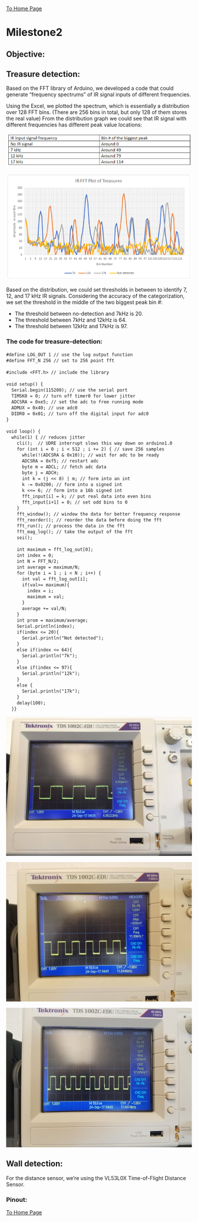[To Home Page](./index.md)

# Milestone2

## Objective:



## Treasure detection:

Based on the FFT library of Arduino, we developed a code that could generate “frequency spectrums” of IR signal inputs of different frequencies.

Using the Excel, we plotted the spectrum, which is essentially a distribution over 128 FFT bins. (There are 256 bins in total, but only 128 of them stores the real value) From the distribution graph we could see that IR signal with different frequencies has different peak value locations:

![](./images/Milestone2/treasureTable.PNG)

![](./images/Milestone2/treasureFFT.PNG)

Based on the distribution, we could set thresholds in between to identify 7, 12, and 17 kHz IR signals. Considering the accuracy of the categorization, we set the threshold in the middle of the two biggest peak bin #:

* The threshold between no-detection and 7kHz is 20.
* The threshold between 7kHz and 12kHz is 64.
* The threshold between 12kHz and 17kHz is 97.

### The code for treasure-detection:
```
#define LOG_OUT 1 // use the log output function
#define FFT_N 256 // set to 256 point fft

#include <FFT.h> // include the library

void setup() {
  Serial.begin(115200); // use the serial port
  TIMSK0 = 0; // turn off timer0 for lower jitter
  ADCSRA = 0xe5; // set the adc to free running mode
  ADMUX = 0x40; // use adc0
  DIDR0 = 0x01; // turn off the digital input for adc0
}

void loop() {
  while(1) { // reduces jitter
    cli();  // UDRE interrupt slows this way down on arduino1.0
    for (int i = 0 ; i < 512 ; i += 2) { // save 256 samples
      while(!(ADCSRA & 0x10)); // wait for adc to be ready
      ADCSRA = 0xf5; // restart adc
      byte m = ADCL; // fetch adc data
      byte j = ADCH;
      int k = (j << 8) | m; // form into an int
      k -= 0x0200; // form into a signed int
      k <<= 6; // form into a 16b signed int
      fft_input[i] = k; // put real data into even bins
      fft_input[i+1] = 0; // set odd bins to 0
    }
    fft_window(); // window the data for better frequency response
    fft_reorder(); // reorder the data before doing the fft
    fft_run(); // process the data in the fft
    fft_mag_log(); // take the output of the fft
    sei();
    
    int maximum = fft_log_out[0];
    int index = 0;
    int N = FFT_N/2;
    int average = maximum/N;
    for (byte i = 1 ; i < N ; i++) { 
      int val = fft_log_out[i]; 
      if(val>= maximum){
        index = i; 
        maximum = val;
      }
      average += val/N; 
    }
    int prom = maximum/average; 
    Serial.println(index);
    if(index <= 20){
      Serial.println("Not detected"); 
    }
    else if(index <= 64){
      Serial.println("7k");
    }
    else if(index <= 97){
      Serial.println("12k");
    }
    else {
      Serial.println("17k");
    }
    delay(100);
  }}
```

![](./images/Milestone2/7k.jpg)

![](./images/Milestone2/12k.jpg)

![](./images/Milestone2/17k.jpg)


## Wall detection:

For the distance sensor, we’re using the VL53L0X Time-of-Flight Distance Sensor. 

### Pinout:





[To Home Page](./index.md)
